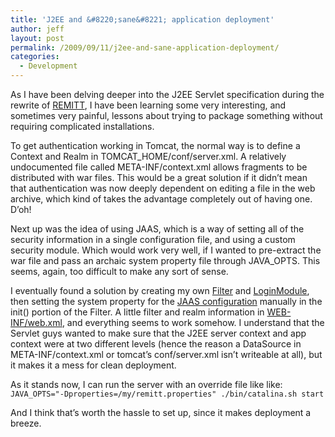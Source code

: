 ```yaml
---
title: 'J2EE and &#8220;sane&#8221; application deployment'
author: jeff
layout: post
permalink: /2009/09/11/j2ee-and-sane-application-deployment/
categories:
  - Development
---
```


As I have been delving deeper into the J2EE Servlet specification during the rewrite of [REMITT][1], I have been learning some very interesting, and sometimes very painful, lessons about trying to package something without requiring complicated installations.

 [1]: http://remitt.org/

To get authentication working in Tomcat, the normal way is to define a Context and Realm in TOMCAT_HOME/conf/server.xml. A relatively undocumented file called META-INF/context.xml allows fragments to be distributed with war files. This would be a great solution if it didn’t mean that authentication was now deeply dependent on editing a file in the web archive, which kind of takes the advantage completely out of having one. D’oh!

Next up was the idea of using JAAS, which is a way of setting all of the security information in a single configuration file, and using a custom security module. Which would work very well, if I wanted to pre-extract the war file and pass an archaic system property file through JAVA_OPTS. This seems, again, too difficult to make any sort of sense.

I eventually found a solution by creating my own [Filter][2] and [LoginModule][3], then setting the system property for the [JAAS configuration][4] manually in the init() portion of the Filter. A little filter and realm information in [WEB-INF/web.xml][5], and everything seems to work somehow. I understand that the Servlet guys wanted to make sure that the J2EE server context and app context were at two different levels (hence the reason a DataSource in META-INF/context.xml or tomcat’s conf/server.xml isn’t writeable at all), but it makes it a mess for clean deployment.

 [2]: http://svn.freemedsoftware.org/remitt/trunk/src/org/remitt/server/jaas/SecurityFilter.java
 [3]: http://svn.freemedsoftware.org/remitt/trunk/src/org/remitt/server/jaas/HttpLoginModule.java
 [4]: http://svn.freemedsoftware.org/remitt/trunk/war/WEB-INF/login.conf
 [5]: http://svn.freemedsoftware.org/remitt/trunk/war/WEB-INF/web.xml

As it stands now, I can run the server with an override file like like:  
`JAVA_OPTS="-Dproperties=/my/remitt.properties" ./bin/catalina.sh start`

And I think that’s worth the hassle to set up, since it makes deployment a breeze.

